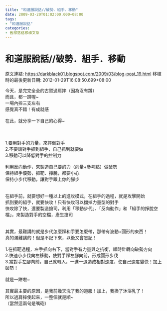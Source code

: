 ```yaml
---
title: "和道服說話//破勢．組手．移動"
date: 2009-03-20T01:02:00.000+08:00
tags: 
- "和道服說話"
categories:
- 舊部落格移植文章
---
```


# 和道服說話//破勢．組手．移動

原文連結: https://darkblack01.blogspot.com/2009/03/blog-post_19.html
移植時的最後更新日期: 2012-01-29T16:08:50.699+08:00

今天，是完完全全的古賀過肩摔（因為沒有蹲）<br />而且，都一跰喔~<br />一場內摔三支左右<br />感覺真不錯！有成就感<br /><br />在此，就分享一下自己的心得~<br /><br /><a name='more'></a><br /><br />1.要用對手的力量，來摔倒對手<br />2.不要讓對手抓到組手，自己抓到就要做<br />3.移動可以降低對手的控制力<br /><br />利用反向動作，來製造自己要的力（向量+參考點）做破勢<br />保持組手優勢，抓靶、掙脫，都要小心<br />保持小步代移動，讓對手跟上你的腳步<br /><br /><br />在組手前，就要想好一種以上的進攻模式，在組手的過程，就是攻擊開始<br />抓到要的組手，就要快攻！只有快攻可以擋掉力量型的對手<br />快攻除了快，還要製造搶司，利用「移動步代」、「反向動作」和「組手的掙脫空檔」，來製造對手的空檔，產生搶司<br /><br /><br />其實，最難講的就是步代怎麼踩和手要怎麼帶，那帶有波動+圓形的東西！<br />真的滿難講的！但是不記下來，以後又會忘記！<br /><br />1.在抓靶過程，左手抓向右下，當對手有力量與之抗衡，順時針轉向破勢方向<br />2.快速小步伐向左移動，使對手踩左腳向前，形成圓形步伐<br />3.當對手左腳向前，自己就轉入，一進一退造成相對速度，使自己速度變快！加上破勢！<br /><br />就是一跰啦~<br /><br />其實最主要的原因，是我前幾天洗了我的道服！加上，我換了沐浴乳了！<br />所以過肩摔使起來，一整個就是順~<br />（當然這兩句是嘴砲）
